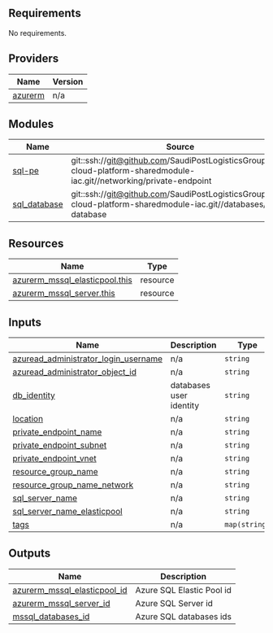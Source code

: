<!-- BEGIN_TF_DOCS -->
## Requirements

No requirements.

## Providers

| Name | Version |
|------|---------|
| <a name="provider_azurerm"></a> [azurerm](#provider\_azurerm) | n/a |

## Modules

| Name | Source | Version |
|------|--------|---------|
| <a name="module_sql-pe"></a> [sql-pe](#module\_sql-pe) | git::ssh://git@github.com/SaudiPostLogisticsGroup/dbp-cloud-platform-sharedmodule-iac.git//networking/private-endpoint | main |
| <a name="module_sql_database"></a> [sql\_database](#module\_sql\_database) | git::ssh://git@github.com/SaudiPostLogisticsGroup/dbp-cloud-platform-sharedmodule-iac.git//databases/sql-database | main |

## Resources

| Name | Type |
|------|------|
| [azurerm_mssql_elasticpool.this](https://registry.terraform.io/providers/hashicorp/azurerm/latest/docs/resources/mssql_elasticpool) | resource |
| [azurerm_mssql_server.this](https://registry.terraform.io/providers/hashicorp/azurerm/latest/docs/resources/mssql_server) | resource |

## Inputs

| Name | Description | Type | Default | Required |
|------|-------------|------|---------|:--------:|
| <a name="input_azuread_administrator_login_username"></a> [azuread\_administrator\_login\_username](#input\_azuread\_administrator\_login\_username) | n/a | `string` | n/a | yes |
| <a name="input_azuread_administrator_object_id"></a> [azuread\_administrator\_object\_id](#input\_azuread\_administrator\_object\_id) | n/a | `string` | n/a | yes |
| <a name="input_db_identity"></a> [db\_identity](#input\_db\_identity) | databases user identity | `string` | n/a | yes |
| <a name="input_location"></a> [location](#input\_location) | n/a | `string` | n/a | yes |
| <a name="input_private_endpoint_name"></a> [private\_endpoint\_name](#input\_private\_endpoint\_name) | n/a | `string` | n/a | yes |
| <a name="input_private_endpoint_subnet"></a> [private\_endpoint\_subnet](#input\_private\_endpoint\_subnet) | n/a | `string` | n/a | yes |
| <a name="input_private_endpoint_vnet"></a> [private\_endpoint\_vnet](#input\_private\_endpoint\_vnet) | n/a | `string` | n/a | yes |
| <a name="input_resource_group_name"></a> [resource\_group\_name](#input\_resource\_group\_name) | n/a | `string` | n/a | yes |
| <a name="input_resource_group_name_network"></a> [resource\_group\_name\_network](#input\_resource\_group\_name\_network) | n/a | `string` | n/a | yes |
| <a name="input_sql_server_name"></a> [sql\_server\_name](#input\_sql\_server\_name) | n/a | `string` | n/a | yes |
| <a name="input_sql_server_name_elasticpool"></a> [sql\_server\_name\_elasticpool](#input\_sql\_server\_name\_elasticpool) | n/a | `string` | n/a | yes |
| <a name="input_tags"></a> [tags](#input\_tags) | n/a | `map(string)` | n/a | yes |

## Outputs

| Name | Description |
|------|-------------|
| <a name="output_azurerm_mssql_elasticpool_id"></a> [azurerm\_mssql\_elasticpool\_id](#output\_azurerm\_mssql\_elasticpool\_id) | Azure SQL Elastic Pool id |
| <a name="output_azurerm_mssql_server_id"></a> [azurerm\_mssql\_server\_id](#output\_azurerm\_mssql\_server\_id) | Azure SQL Server id |
| <a name="output_mssql_databases_id"></a> [mssql\_databases\_id](#output\_mssql\_databases\_id) | Azure SQL databases ids |
<!-- END_TF_DOCS -->